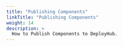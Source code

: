 ```yaml
---
title: "Publishing Components"
linkTitle: "Publishing Components"
weight: 14
description: >
  How to Publish Components to DeployHub.
---
```

